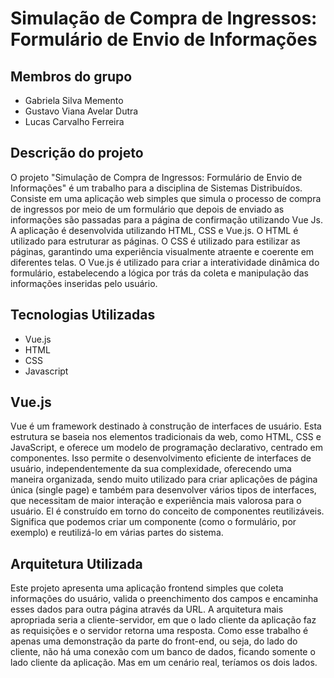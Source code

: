  # Simulação de Compra de Ingressos: Formulário de Envio de Informações
 
## Membros do grupo
- Gabriela Silva Memento
- Gustavo Viana Avelar Dutra
- Lucas Carvalho Ferreira

## Descrição do projeto
  O projeto "Simulação de Compra de Ingressos: Formulário de Envio de Informações" é um trabalho para a disciplina de Sistemas Distribuídos. 
Consiste em uma aplicação web simples que simula o processo de compra de ingressos por meio de um formulário que depois de enviado as informações são passadas para a página de confirmação utilizando Vue Js.
  A aplicação é desenvolvida utilizando HTML, CSS e Vue.js. O HTML é utilizado para estruturar as páginas. O CSS é utilizado para estilizar as páginas, garantindo uma experiência visualmente atraente e coerente em diferentes telas. O Vue.js é utilizado para criar a interatividade dinâmica do formulário, estabelecendo a lógica por trás da coleta e manipulação das informações inseridas pelo usuário.

## Tecnologias Utilizadas
- Vue.js
- HTML
- CSS
- Javascript
  
## Vue.js
Vue é um framework destinado à construção de interfaces de usuário. Esta estrutura se baseia nos elementos tradicionais da web, como HTML, CSS e JavaScript, e oferece um modelo de programação declarativo, centrado em componentes. Isso permite o desenvolvimento eficiente de interfaces de usuário, independentemente da sua complexidade, oferecendo uma maneira organizada, sendo muito utilizado para criar aplicações de página única (single page) e também para desenvolver vários tipos de interfaces, que necessitam de maior interação e experiência mais valorosa para o usuário.
El é construído em torno do conceito de componentes reutilizáveis. Significa que podemos criar um componente (como o formulário, por exemplo) e reutilizá-lo em várias partes do sistema.

  
## Arquitetura Utilizada
Este projeto apresenta uma aplicação frontend simples que coleta informações do usuário, valida o preenchimento dos campos e encaminha esses dados para outra página através da URL. A arquitetura mais apropriada seria a cliente-servidor, em que o lado cliente da aplicação faz as requisições e o servidor retorna uma resposta. Como esse trabalho é apenas uma demonstração da parte do front-end, ou seja, do lado do cliente, não há uma conexão com um banco de dados, ficando somente o lado cliente da aplicação. Mas em um cenário real, teríamos os dois lados.
